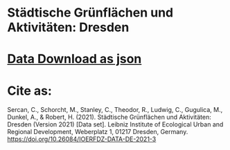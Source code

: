 # Städtische Grünflächen und Aktivitäten: Dresden

# [Data Download as json ](https://github.com/ioer-dresden/fdz/blob/99e06a0ab893bbc54c801de9651540dcc202a9f5/2021/research_data/3/all_activities_DD.json)

# Cite as:
Sercan, C., Schorcht, M., Stanley, C., Theodor, R., Ludwig, C., Gugulica, M., Dunkel, A., & Robert, H. (2021). Städtische Grünflächen und Aktivitäten: Dresden (Version 2021) [Data set]. Leibniz Institute of Ecological Urban and Regional Development, Weberplatz 1, 01217 Dresden, Germany. https://doi.org/10.26084/IOERFDZ-DATA-DE-2021-3
